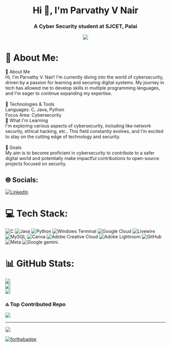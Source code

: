 <h1 align="center">Hi 👋, I'm Parvathy V Nair</h1>
<h3 align="center">A Cyber Security student at SJCET, Palai</h3>


<div align="center">
  <img src="https://profile-counter.glitch.me/parv-nair/count.svg?"  />
</div>

# 💫 About Me:
👋 About Me<br>Hi, I'm Parvathy V. Nair! I'm currently diving into the world of cybersecurity, driven by a passion for learning and securing digital systems. My journey in tech has allowed me to develop skills in multiple programming languages, and I'm eager to continue expanding my expertise.<br><br>🔧 Technologies & Tools<br>Languages: C, Java, Python<br>Focus Area: Cybersecurity<br>🌱 What I'm Learning<br>I'm exploring various aspects of cybersecurity, including  like network security, ethical hacking, etc.. This field constantly evolves, and I’m excited to stay on the cutting edge of technology and security.<br><br>🚀 Goals<br>My aim is to become proficient in cybersecurity to contribute to a safer digital world and potentially make impactful contributions to open-source projects focused on security.


## 🌐 Socials:
[![LinkedIn](https://img.shields.io/badge/LinkedIn-%230077B5.svg?logo=linkedin&logoColor=white)](https://linkedin.com/in/https://www.linkedin.com/in/parvathy-v-n-497867222/) 

# 💻 Tech Stack:
![C](https://img.shields.io/badge/c-%2300599C.svg?style=for-the-badge&logo=c&logoColor=white) ![Java](https://img.shields.io/badge/java-%23ED8B00.svg?style=for-the-badge&logo=openjdk&logoColor=white) ![Python](https://img.shields.io/badge/python-3670A0?style=for-the-badge&logo=python&logoColor=ffdd54) ![Windows Terminal](https://img.shields.io/badge/Windows%20Terminal-%234D4D4D.svg?style=for-the-badge&logo=windows-terminal&logoColor=white) ![Google Cloud](https://img.shields.io/badge/GoogleCloud-%234285F4.svg?style=for-the-badge&logo=google-cloud&logoColor=white) ![Livewire](https://img.shields.io/badge/livewire-%234e56a6.svg?style=for-the-badge&logo=livewire&logoColor=white) ![MySQL](https://img.shields.io/badge/mysql-4479A1.svg?style=for-the-badge&logo=mysql&logoColor=white) ![Canva](https://img.shields.io/badge/Canva-%2300C4CC.svg?style=for-the-badge&logo=Canva&logoColor=white) ![Adobe Creative Cloud](https://img.shields.io/badge/Adobe%20Creative%20Cloud-DA1F26.svg?style=for-the-badge&logo=Adobe%20Creative%20Cloud&logoColor=white) ![Adobe Lightroom](https://img.shields.io/badge/Adobe%20Lightroom-31A8FF.svg?style=for-the-badge&logo=Adobe%20Lightroom&logoColor=white) ![GitHub](https://img.shields.io/badge/github-%23121011.svg?style=for-the-badge&logo=github&logoColor=white) ![Meta](https://img.shields.io/badge/Meta-%230467DF.svg?style=for-the-badge&logo=Meta&logoColor=white) ![Google gemini](https://img.shields.io/badge/Google%20Gemini-8E75B2?style=for-the-badge&logo=googlegemini&logoColor=white).
# 📊 GitHub Stats:
![](https://github-readme-stats.vercel.app/api?username=parv-nair&theme=dark&hide_border=false&include_all_commits=true&count_private=true)<br/>
![](https://github-readme-streak-stats.herokuapp.com/?user=parv-nair&theme=dark&hide_border=false)<br/>
![](https://github-readme-stats.vercel.app/api/top-langs/?username=parv-nair&theme=dark&hide_border=false&include_all_commits=true&count_private=true&layout=compact)

### 🔝 Top Contributed Repo
![](https://github-contributor-stats.vercel.app/api?username=parv-nair&limit=5&theme=dark&combine_all_yearly_contributions=true)

---
[![](https://visitcount.itsvg.in/api?id=parv-nair&icon=0&color=1)](https://visitcount.itsvg.in)

[![forthebadge](https://forthebadge.com/images/featured/featured-built-with-love.svg)](https://forthebadge.com)







